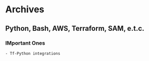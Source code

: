 # Archives

## Python, Bash, AWS, Terraform, SAM, e.t.c.



### IMportant Ones
    - Tf-Python integrations
